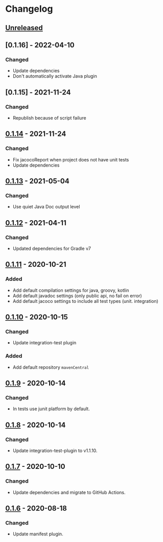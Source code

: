 # Changelog

## [Unreleased]

## [0.1.16] - 2022-04-10
### Changed
- Update dependencies
- Don't automatically activate Java plugin

## [0.1.15] - 2021-11-24
### Changed
- Republish because of script failure

## [0.1.14] - 2021-11-24
### Changed
- Fix jacocoReport when project does not have unit tests
- Update dependencies

## [0.1.13] - 2021-05-04
### Changed
- Use quiet Java Doc output level

## [0.1.12] - 2021-04-11
### Changed
- Updated dependencies for Gradle v7

## [0.1.11] - 2020-10-21
### Added
- Add default compilation settings for java, groovy, kotlin
- Add default javadoc settings (only public api, no fail on error)
- Add default jacoco settings to include all test types (unit. integration)

## [0.1.10] - 2020-10-15
### Changed
- Update integration-test plugin

### Added
- Add default repository `mavenCentral`

## [0.1.9] - 2020-10-14
### Changed
- In tests use junit platform by default.

## [0.1.8] - 2020-10-14
### Changed
- Update integration-test-plugin to v1.1.10.

## [0.1.7] - 2020-10-10
### Changed
- Update dependencies and migrate to GitHub Actions.

## [0.1.6] - 2020-08-18
### Changed
- Update manifest plugin.

[Unreleased]: https://github.com/coditory/gradle-build-plugin/compare/v0.1.14...HEAD
[0.1.14]: https://github.com/coditory/gradle-build-plugin/releases/tag/v0.1.14
[0.1.13]: https://github.com/coditory/gradle-build-plugin/releases/tag/v0.1.13
[0.1.12]: https://github.com/coditory/gradle-build-plugin/releases/tag/v0.1.12
[0.1.11]: https://github.com/coditory/gradle-build-plugin/releases/tag/v0.1.11
[0.1.10]: https://github.com/coditory/gradle-build-plugin/releases/tag/v0.1.10
[0.1.9]: https://github.com/coditory/gradle-build-plugin/releases/tag/v0.1.9
[0.1.8]: https://github.com/coditory/gradle-build-plugin/releases/tag/v0.1.8
[0.1.7]: https://github.com/coditory/gradle-build-plugin/releases/tag/v0.1.7
[0.1.6]: https://github.com/coditory/gradle-build-plugin/releases/tag/v0.1.6
